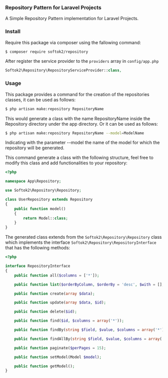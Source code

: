### Repository Pattern for Laravel Projects

A Simple Repository Pattern implementation for Laravel Projects.

### Install

Require this package via composer using the fallowing command:

``` bash
$ composer require softok2/repository
```

After register the service provider to the `providers` array in `config/app.php`

```php
Softok2\Repository\RepositoryServiceProvider::class,
```

### Usage

This package provides a command for the creation of the repositories classes, it can be used as follows:

```bash
$ php artisan make:repository RepositoryName
```

This would generate a class with the name RepositoryName inside the Repository directory under the app directory.
Or it can be used as follows:

```bash
$ php artisan make:repository RepositoryName --model=ModelName
```

Indicating with the parameter --model the name of the model for which the repository will be generated.

This command generate a class with the following structure, feel free to modify this class and add functionalities to your repository:

```php
<?php

namespace App\Repository;

use Softok2\Repository\Repository;

class UserRepository extends Repository
{
    public function model()
    {
        return Model::class;
    }
}
```

The generated class extends from the ```Softok2\Repository\Repository``` class which implements the interface
```Softok2\Repository\RepositoryInterface``` that has the following methods:

```php
<?php

interface RepositoryInterface
{
    public function all($columns = ['*']);

    public function list($orderByColumn, $orderBy = 'desc', $with = [], $columns = ['*']);

    public function create(array $data);

    public function update(array $data, $id);

    public function delete($id);

    public function find($id, $columns = array('*'));

    public function findBy(string $field, $value, $columns = array('*'));

    public function findAllBy(string $field, $value, $columns = array('*'));

    public function paginate($perPages = 15);

    public function setModel(Model $model);

    public function getModel();
}
```
